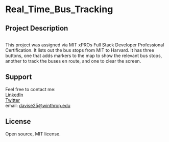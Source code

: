 # Real_Time_Bus_Tracking


## Project Description

<img src="">

<p> This project was assigned via MIT xPROs Full Stack Developer Professional Certification. It lists out the bus stops from MIT to Harvard. It has three buttons, one that adds markers to the map to show the relevant bus stops, another to track the buses en route, and one to clear the screen.</p>

## Support
Feel free to contact me: <br>
<a href="https://www.linkedin.com/in/erin-davis-7188211a5/">LinkedIn</a><br>
<a href="https://twitter.com/ErinDav25425908">Twitter</a><br>
email: davise25@winthrop.edu 

## License 
Open source, MIT license.
